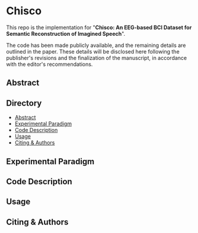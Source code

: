 # Chisco 
This repo is the implementation for "**Chisco: An EEG-based BCI Dataset for Semantic Reconstruction of Imagined Speech**".

The code has been made publicly available, and the remaining details are outlined in the paper. These details will be disclosed here following the publisher's revisions and the finalization of the manuscript, in accordance with the editor's recommendations.
## Abstract


## Directory
- [Abstract](#abstract)
- [Experimental Paradigm](#experimental-paradigm)
- [Code Description](#code-description)
- [Usage](#usage)
- [Citing & Authors](#citing--authors)
## Experimental Paradigm


## Code Description


## Usage


## Citing & Authors


